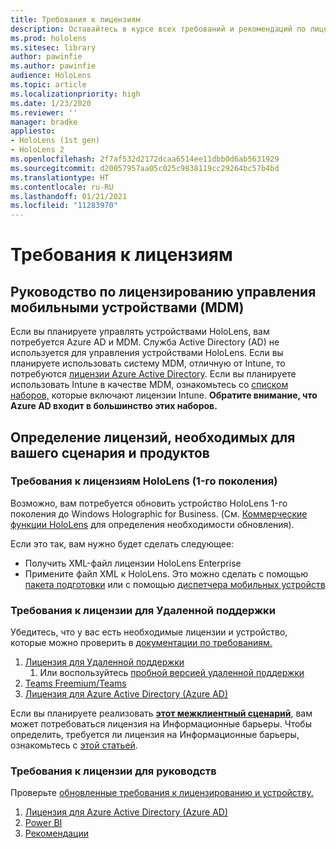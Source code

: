 ```yaml
---
title: Требования к лицензиям
description: Оставайтесь в курсе всех требований и рекомендаций по лицензированию для управления мобильными устройствами, HoloLens и Удаленной поддержки.
ms.prod: hololens
ms.sitesec: library
author: pawinfie
ms.author: pawinfie
audience: HoloLens
ms.topic: article
ms.localizationpriority: high
ms.date: 1/23/2020
ms.reviewer: ''
manager: bradke
appliesto:
- HoloLens (1st gen)
- HoloLens 2
ms.openlocfilehash: 2f7af532d2172dcaa6514ee11dbb0d6ab5631929
ms.sourcegitcommit: d20057957aa05c025c9838119cc29264bc57b4bd
ms.translationtype: HT
ms.contentlocale: ru-RU
ms.lasthandoff: 01/21/2021
ms.locfileid: "11283970"
---
```

# Требования к лицензиям

## Руководство по лицензированию управления мобильными устройствами (MDM)

Если вы планируете управлять устройствами HoloLens, вам потребуется Azure AD и MDM. Служба Active Directory (AD) не используется для управления устройствами HoloLens.
Если вы планируете использовать систему MDM, отличную от Intune, то потребуются [лицензии Azure Active Directory](https://docs.microsoft.com/azure/active-directory/fundamentals/active-directory-whatis).
Если вы планируете использовать Intune в качестве MDM, ознакомьтесь со [списком наборов,](https://docs.microsoft.com/intune/fundamentals/licenses) которые включают лицензии Intune. **Обратите внимание, что Azure AD входит в большинство этих наборов.**

## Определение лицензий, необходимых для вашего сценария и продуктов

### Требования к лицензиям HoloLens (1-го поколения)

Возможно, вам потребуется обновить устройство HoloLens 1-го поколения до Windows Holographic for Business. (См. [Коммерческие функции HoloLens](holoLens-commercial-features.md#feature-comparison-between-editions) для определения необходимости обновления).

 Если это так, вам нужно будет сделать следующее:

- Получить XML-файл лицензии HoloLens Enterprise
- Примените файл XML к HoloLens. Это можно сделать с помощью [пакета подготовки](hololens-provisioning.md) или с помощью [диспетчера мобильных устройств](https://docs.microsoft.com/intune/configuration/holographic-upgrade)

### Требования к лицензии для Удаленной поддержки

Убедитесь, что у вас есть необходимые лицензии и устройство, которые можно проверить в [документации по требованиям.](https://docs.microsoft.com/dynamics365/mixed-reality/remote-assist/requirements)

1. [Лицензия для Удаленной поддержки](https://docs.microsoft.com/dynamics365/mixed-reality/remote-assist/buy-and-deploy-remote-assist)
    1. Или воспользуйтесь [пробной версией удаленной поддержки](https://docs.microsoft.com/dynamics365/mixed-reality/remote-assist/try-remote-assist)
1. [Teams Freemium/Teams](https://products.office.com/microsoft-teams/free)
1. [Лицензия для Azure Active Directory (Azure AD)](https://docs.microsoft.com/azure/active-directory/fundamentals/active-directory-whatis)

Если вы планируете реализовать **[этот межклиентный сценарий](https://docs.microsoft.com/dynamics365/mixed-reality/remote-assist/cross-tenant-overview#scenario-2-leasing-services-to-other-tenants)**, вам может потребоваться лицензия на Информационные барьеры. Чтобы определить, требуется ли лицензия на Информационные барьеры, ознакомьтесь с [этой статьей](https://docs.microsoft.com/dynamics365/mixed-reality/remote-assist/cross-tenant-licensing-implementation#step-1-determine-if-information-barriers-are-necessary).

### Требования к лицензии для руководств

Проверьте [обновленные требования к лицензированию и устройству.](https://docs.microsoft.com/dynamics365/mixed-reality/guides/requirements)

1. [Лицензия для Azure Active Directory (Azure AD)](https://docs.microsoft.com/azure/active-directory/fundamentals/active-directory-whatis)
1. [Power BI](https://powerbi.microsoft.com/desktop/)
1. [Рекомендации](https://docs.microsoft.com/dynamics365/mixed-reality/guides/setup)
